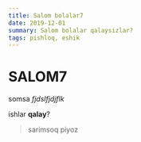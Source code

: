```yaml
---
title: Salom bolalar7
date: 2019-12-01
summary: Salom bolalar qalaysizlar?
tags: pishloq, eshik
---
```


# SALOM7

somsa *fjdslfjdjflk*

ishlar **qalay**?

> sarimsoq piyoz
